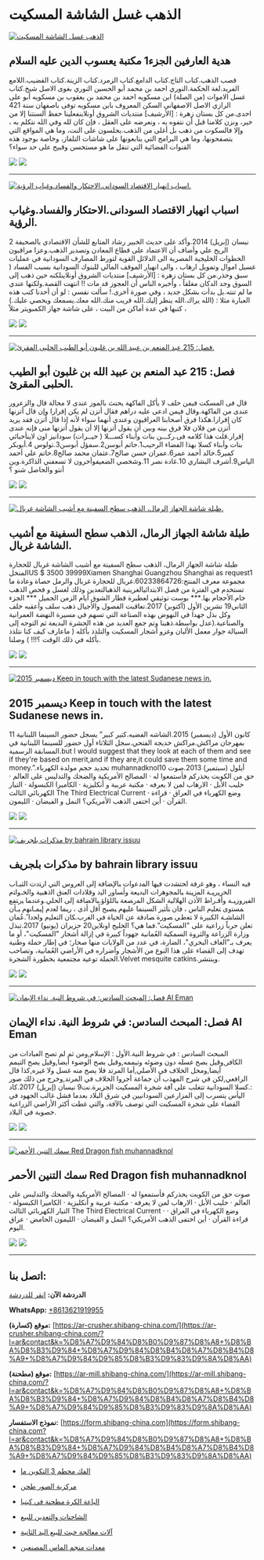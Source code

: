 # الذهب غسل الشاشة المسكيت

<a href="https://swt.shibang-china.com/?l=ar&img&k=%D8%A7%D9%84%D8%B0%D9%87%D8%A8+%D8%BA%D8%B3%D9%84+%D8%A7%D9%84%D8%B4%D8%A7%D8%B4%D8%A9+%D8%A7%D9%84%D9%85%D8%B3%D9%83%D9%8A%D8%AA" target="_blank">![الذهب غسل الشاشة المسكيت](http://static.shibang-china.com/all-800x300/708.jpg)</a>

## هدية العارفين الجزء1 مكتبة يعسوب الدين عليه السلام
قصب الذهب.كتاب التاج.كتاب الدامغ.كتاب الزمرد.كتاب الزينة.كتاب القضيب.اللامع الفريد.لغة الحكمة.النوري احمد بن محمد أبو الحسين النوري بغوى الاصل شيخ.كتاب غسل الاموات (من الصلة) ابن مسكويه احمد بن محمد بن يعقوب بن مسكويه أبو على الرازي الاصل الاصفهانى السكن المعروف بابن مسكويه توفى باصفهان سنة 421 احدى.من كل بستان زهرة : [الأرشيف] منتديات الشروق أونلاينفعلينا حفظ ألسنتنا إلا من خير، ونزن كلامنا قبل أن نتفوه به ، ونعرضه على العقل ، فإن كان لله وفي الله نتكلم به ، وإلا فالسكوت من ذهب بل أغلى من الذهب.يجلسون على النت، وما هي المواقع التي يتصفحونها، وما هي البرامج التي يتابعونها على شاشات التلفاز، وخاصة بوجود هذه القنوات الفضائية التي تنقل ما هو مستحسن وقبيح على حد سواء؟


<a href="https://whatsapp.shibangsoft.com/WhatsApp.php" target="_blank" title="WhatsApp">![](http://static.shibang-china.com/icon/whatsapp.png)</a> <a href="https://swt.shibang-china.com/?l=ar&icon&k=%D8%A7%D9%84%D8%B0%D9%87%D8%A8+%D8%BA%D8%B3%D9%84+%D8%A7%D9%84%D8%B4%D8%A7%D8%B4%D8%A9+%D8%A7%D9%84%D9%85%D8%B3%D9%83%D9%8A%D8%AA" target="_blank">![](http://static.shibang-china.com/icon/chat-ar.png)</a>

---

<a href="https://swt.shibang-china.com/?l=ar&img&k=%D8%A7%D9%84%D8%B0%D9%87%D8%A8+%D8%BA%D8%B3%D9%84+%D8%A7%D9%84%D8%B4%D8%A7%D8%B4%D8%A9+%D8%A7%D9%84%D9%85%D8%B3%D9%83%D9%8A%D8%AA" target="_blank">![اسباب انهيار الاقتصاد السودانى.الاحتكار والفساد.وغياب الرؤية.](http://static.shibang-china.com/all-800x300/858.jpg)</a>

## اسباب انهيار الاقتصاد السودانى.الاحتكار والفساد.وغياب الرؤية.
2 نيسان (إبريل) 2014.وأكد على حديث الخبير رشاد المتابع للشأن الاقتصادي بالصحيفة الريح علي وأضاف أن الاعتماد على قطاع المعادن وتصدير الذهب.وعزا مراقبون الخطوات الخليجية المصرية الى الدلائل القوية لتورط المصارف السودانية في عمليات غسيل اموال وتمويل ارهاب ، والى انهيار الموقف المالي للبنوك السودانية بسبب الفساد ( سبق وحذر.من كل بستان زهرة : [الأرشيف] منتديات الشروق أونلاينلكنه حين ذهب إلى السوق وجد الدكان مغلقاً ، وأخبره الناس أن العجوز قد مات !! انتهت القصة.ولكنها عندي ما لم تنته.بل بدأت بشكل جديد ، وفي صورة أخرى.! سألت نفسي : لو أن أحدنا كتب هذه العبارة مثلا : (الله يراك.الله ينظر إليك.الله قريب منك.الله معك.يسمعك ويحصي عليك.) كتبها في عدة أماكن من البيت ، على شاشة جهاز الكمبويتر مثلاً ،


<a href="https://whatsapp.shibangsoft.com/WhatsApp.php" target="_blank" title="WhatsApp">![](http://static.shibang-china.com/icon/whatsapp.png)</a> <a href="https://swt.shibang-china.com/?l=ar&icon&k=%D8%A7%D9%84%D8%B0%D9%87%D8%A8+%D8%BA%D8%B3%D9%84+%D8%A7%D9%84%D8%B4%D8%A7%D8%B4%D8%A9+%D8%A7%D9%84%D9%85%D8%B3%D9%83%D9%8A%D8%AA" target="_blank">![](http://static.shibang-china.com/icon/chat-ar.png)</a>

---

<a href="https://swt.shibang-china.com/?l=ar&img&k=%D8%A7%D9%84%D8%B0%D9%87%D8%A8+%D8%BA%D8%B3%D9%84+%D8%A7%D9%84%D8%B4%D8%A7%D8%B4%D8%A9+%D8%A7%D9%84%D9%85%D8%B3%D9%83%D9%8A%D8%AA" target="_blank">![فصل: 215 عبد المنعم بن عبيد الله بن غلبون أبو الطيب الحلبى المقرئ.](http://static.shibang-china.com/all-800x300/775.jpg)</a>

## فصل: 215 عبد المنعم بن عبيد الله بن غلبون أبو الطيب الحلبى المقرئ.
قال فى المسكت فيمن حلف لا يأكل الفاكهة يحنث بالموز عندى لا محالة قال والزعرور عندى من الفاكهة.وقال فيمن ادعى عليه دراهم فقال أتزن لم يكن إقرارا وإن قال أتزنها كان إقرارا.هكذا فرق أصحابنا العراقيون وعندى أنهما سواء لأنه إذا قال أتزن فقد يريد أتزن من فلان فلا فرق بينه وبين أن يقول أتزنها إلا أن يقول أتزنها منى فإنه عندى إقرار.قلت هذا كلامه فى.ركـــن بنات وأبناء كســـلا ( خيــرات) سودانيز اون لاينأحبائي بنات وأبناء كسلا بهذا الفضاء الرحيب1.حاتم أبوسن2.سمؤل أبوسن3.تولوس 4.أبوبكر كمير5.خالد أحمد عمر6.عمران حسن صالح7.عثمان محمد صالح8.حاتم علي أحمد الياس9.أشرف البشاري 10.غادة نصر 11.وشخصي الضعيفوأخرون لا تسعفني الذاكرة.وين أنتو والحاصل شنو ؟


<a href="https://whatsapp.shibangsoft.com/WhatsApp.php" target="_blank" title="WhatsApp">![](http://static.shibang-china.com/icon/whatsapp.png)</a> <a href="https://swt.shibang-china.com/?l=ar&icon&k=%D8%A7%D9%84%D8%B0%D9%87%D8%A8+%D8%BA%D8%B3%D9%84+%D8%A7%D9%84%D8%B4%D8%A7%D8%B4%D8%A9+%D8%A7%D9%84%D9%85%D8%B3%D9%83%D9%8A%D8%AA" target="_blank">![](http://static.shibang-china.com/icon/chat-ar.png)</a>

---

<a href="https://swt.shibang-china.com/?l=ar&img&k=%D8%A7%D9%84%D8%B0%D9%87%D8%A8+%D8%BA%D8%B3%D9%84+%D8%A7%D9%84%D8%B4%D8%A7%D8%B4%D8%A9+%D8%A7%D9%84%D9%85%D8%B3%D9%83%D9%8A%D8%AA" target="_blank">![طبلة شاشة الجهاز الرمال، الذهب سطح السفينة مع أشيب الشاشة غربال.](http://static.shibang-china.com/all-800x300/632.jpg)</a>

## طبلة شاشة الجهاز الرمال، الذهب سطح السفينة مع أشيب الشاشة غربال.
طبلة شاشة الجهاز الرمال، الذهب سطح السفينة مع أشيب الشاشة غربال للحجارة المنخلUS $ 3500 39999Xiamen Shanghai Guangzhou Shanghai as request1 مجموعة معرف المنتج:60233864726.غربال للحجارة غربال والرمل حصاة وعادة ما تستخدم في الفترة من فصل الابتدائيالغرينية الذهبالتعدين وذلك لغسل و فحص الذهب خام.الأحجام بها.*** بوست توثيقي لعطبرة قطار الشوق أيام الزمن الجميل *** الجزء الثاني19 تشرين الأول (أكتوبر) 2017.تعاقبت الفصول والأجيال ذهب سلف وأعقبه خلف وكل بذل جهدا في النهوض بهذه الصناعة التي تسهم في مسيرة النهضة العمرانية والصناعية.(عدل بواسطة.ذهبنا وتم جمع العديد من هذه الحشرة البديعة ثم التوجه إلى السيالة جوار معمل الألبان وغزو أشجار المسكيت والتلذذ بأكله ( ماعارف كيف كنا نتلذذ بأكله في ذلك الوقت ؟!!! ) وصلنا.


<a href="https://whatsapp.shibangsoft.com/WhatsApp.php" target="_blank" title="WhatsApp">![](http://static.shibang-china.com/icon/whatsapp.png)</a> <a href="https://swt.shibang-china.com/?l=ar&icon&k=%D8%A7%D9%84%D8%B0%D9%87%D8%A8+%D8%BA%D8%B3%D9%84+%D8%A7%D9%84%D8%B4%D8%A7%D8%B4%D8%A9+%D8%A7%D9%84%D9%85%D8%B3%D9%83%D9%8A%D8%AA" target="_blank">![](http://static.shibang-china.com/icon/chat-ar.png)</a>

---

<a href="https://swt.shibang-china.com/?l=ar&img&k=%D8%A7%D9%84%D8%B0%D9%87%D8%A8+%D8%BA%D8%B3%D9%84+%D8%A7%D9%84%D8%B4%D8%A7%D8%B4%D8%A9+%D8%A7%D9%84%D9%85%D8%B3%D9%83%D9%8A%D8%AA" target="_blank">![ديسمبر 2015 Keep in touch with the latest Sudanese news in.](http://static.shibang-china.com/all-800x300/76.jpg)</a>

## ديسمبر 2015 Keep in touch with the latest Sudanese news in.
11 كانون الأول (ديسمبر) 2015.الشاشه الفضيه.كتير كبير” يسجل حضور السينما اللبنانية بمهرجان مراكش.مراكش خديجة الفتحي.سجل الثلاثاء أول حضور للسينما اللبنانية في المسابقة الرسمية.but I would suggest that they look at each of them and see if they&#39;re based on merit,and if they are,it could save them some time and money.”.تحديد حجم مولدة الكهرباء muhannadknol10 أيلول (سبتمبر) 2013.صوت حق من الكويت يحذركم فأستمعوا له &middot; المصالح الأمريكية والضحك والتدليس على العالم &middot; حليب الأبل &middot; الارهاب لمن لا يعرفه &middot; مكتبة عربية و أنكليزية &middot; الكاميرا الكبسولة &middot; التيار الكهربائي الثالث The Third Electrical Current &middot; وضع الكهرباء في العراق &middot; قراءة القرآن &middot; أين اختفى الذهب الأمريكي؟ النمل و الفيضان &middot; الليمون.


<a href="https://whatsapp.shibangsoft.com/WhatsApp.php" target="_blank" title="WhatsApp">![](http://static.shibang-china.com/icon/whatsapp.png)</a> <a href="https://swt.shibang-china.com/?l=ar&icon&k=%D8%A7%D9%84%D8%B0%D9%87%D8%A8+%D8%BA%D8%B3%D9%84+%D8%A7%D9%84%D8%B4%D8%A7%D8%B4%D8%A9+%D8%A7%D9%84%D9%85%D8%B3%D9%83%D9%8A%D8%AA" target="_blank">![](http://static.shibang-china.com/icon/chat-ar.png)</a>

---

<a href="https://swt.shibang-china.com/?l=ar&img&k=%D8%A7%D9%84%D8%B0%D9%87%D8%A8+%D8%BA%D8%B3%D9%84+%D8%A7%D9%84%D8%B4%D8%A7%D8%B4%D8%A9+%D8%A7%D9%84%D9%85%D8%B3%D9%83%D9%8A%D8%AA" target="_blank">![مذكرات بلجريف by bahrain library issuu](http://static.shibang-china.com/all-800x300/304.jpg)</a>

## مذكرات بلجريف by bahrain library issuu
ﻓﻴﻪ ﺍﻟﻨﺴﺎﺀ ، ﻭﻫﻭ ﻏﺭﻓﺔ ﺍﺤﺘﺸﺩﺕ ﻓﻴﻬﺎ ﺍﻟﻤﺩﻋﻭﺍﺕ ﺒﺎﻹﻀﺎﻓﺔ ﺇﻟﻰ ﺍﻟﻌﺭﻭﺱ ﺍﻟﺘﻲ ﺍﺭﺘﺩﺕ ﺍﻟﺜﻴـﺎﺏ ﺍﻟﺤﺭﻴﺭﻴـﺔ ﺍﻟﻤﺯﻴﻨﺔ ﺒﺎﻟﻤﺠﻭﻫﺭﺍﺕ ﺍﻟﺒﺩﻴﻌﺔ ﻭﺃﺴﺎﻭﺭ ﺍﻟﻴﺩ ﻭﻗﻼﺩﺍﺕ ﺍﻟﻌﻨﻕ ﺍﻟﺫﻫﺒﻴﺔ ﻭﺍﻟﺨـﻭﺍﺘﻡ ﺍﻟﻔﻴﺭﻭﺯﻴـﺔ ﻭﺃﻗـﺭﺍﻁ ﺍﻷﺫﻥ ﺍﻟﻬﻼﻟﻴﺔ ﺍﻟﺸﻜل ﺍﻟﻤﺭﺼﻌﺔ ﺒﺎﻟﻠﺅﻟﺅ.ﺒﺎﻻﻀﺎﻓﺔ ﺇﻟﻰ ﺍﻟﺤﻠﻲ.ﻭﻋﻨﺩﻤﺎ ﻴﺭﺘﻔﻊ ﻤﺴﺘﻭﻯ ﺘﻌﻠﻴﻡ ﺍﻟﻨﺎﺱ ، ﻓﺎﻥ ﺘﺄﺜﻴﺭ ﺍﻟﺴﻴﻨﻤﺎ ﻋﻠﻴﻬﻡ ﻴﺼﺒﺢ ﺃﻗل ﺃﺫﻯ ، ﺭﺒﻤﺎ ﻟﻌﺩﻡ ﺇﻴﻤـﺎﻨﻬﻡ ﺒـﺄﻥ ﺍﻟﺸﺎﺸـﺔ ﺍﻟﻜﺒﻴﺭﺓ ﻻ ﺘﻌﻁﻲ ﺼﻭﺭﺓ ﺼﺎﺩﻗﺔ ﻋﻥ ﺍﻟﺤﻴﺎﺓ ﻓﻲ ﺍﻟﻐﺭﺏ.ﻜﺎﻥ ﺍﻟﺘﻌﻠﻴﻡ ﻭﺍﺤﺩﺍﹰ.عُمان تعلن حرباً زراعية على &quot;المسكيت&quot;.فما هي؟ الخليج اونلاين20 حزيران (يونيو) 2017.تبذل وزارة الزراعة والثروة السمكية العُمانية جهوداً كبيرة في إزالة أشجار &quot;المسكيت&quot;، أو ما يعرف بـ&quot;الغاف البحري&quot;، الضارة، في عدد من الولايات منها صحار؛ في إطار حملة وطنية تهدف إلى القضاء على هذا النوع من الأشجار وأضراره في الأراضي العُمانية، وتصاحب الحملة توعية مجتمعية بخطورة الشجرة.Velvet mesquite catkins.وينتشر.


<a href="https://whatsapp.shibangsoft.com/WhatsApp.php" target="_blank" title="WhatsApp">![](http://static.shibang-china.com/icon/whatsapp.png)</a> <a href="https://swt.shibang-china.com/?l=ar&icon&k=%D8%A7%D9%84%D8%B0%D9%87%D8%A8+%D8%BA%D8%B3%D9%84+%D8%A7%D9%84%D8%B4%D8%A7%D8%B4%D8%A9+%D8%A7%D9%84%D9%85%D8%B3%D9%83%D9%8A%D8%AA" target="_blank">![](http://static.shibang-china.com/icon/chat-ar.png)</a>

---

<a href="https://swt.shibang-china.com/?l=ar&img&k=%D8%A7%D9%84%D8%B0%D9%87%D8%A8+%D8%BA%D8%B3%D9%84+%D8%A7%D9%84%D8%B4%D8%A7%D8%B4%D8%A9+%D8%A7%D9%84%D9%85%D8%B3%D9%83%D9%8A%D8%AA" target="_blank">![فصل: المبحث السادس: في شروط النية. نداء الإيمان Al Eman](http://static.shibang-china.com/all-800x300/281.jpg)</a>

## فصل: المبحث السادس: في شروط النية. نداء الإيمان Al Eman
المبحث السادس : في شروط النية.الأول : الإسلام,ومن ثم لم تصح العبادات من الكافر,وقيل يصح غسله دون وضوئه وتيممه,وقيل يصح الوضوء أيضا,وقيل يصح التيمم أيضا,ومحل الخلاف في الأصلي,أما المرتد فلا يصح منه غسل ولا غيره,كذا قال الرافعي,لكن في شرح المهذب أن جماعة أجروا الخلاف في المرتد,وخرج من ذلك صور :‏.كسلا السودانية تتغلب على آفة شجرة المسكيت الجزيرة.نت9 نيسان (إبريل) 2017.كاد اليأس يتسرب إلى المزارعين السودانيين في شرق البلاد بعدما فشل غالب الجهود في القضاء على شجرة المسكيت التي توصف بالآفة، والتي غطت أكثر الأراضي الزراعية خصوبة في البلاد.


<a href="https://whatsapp.shibangsoft.com/WhatsApp.php" target="_blank" title="WhatsApp">![](http://static.shibang-china.com/icon/whatsapp.png)</a> <a href="https://swt.shibang-china.com/?l=ar&icon&k=%D8%A7%D9%84%D8%B0%D9%87%D8%A8+%D8%BA%D8%B3%D9%84+%D8%A7%D9%84%D8%B4%D8%A7%D8%B4%D8%A9+%D8%A7%D9%84%D9%85%D8%B3%D9%83%D9%8A%D8%AA" target="_blank">![](http://static.shibang-china.com/icon/chat-ar.png)</a>

---

<a href="https://swt.shibang-china.com/?l=ar&img&k=%D8%A7%D9%84%D8%B0%D9%87%D8%A8+%D8%BA%D8%B3%D9%84+%D8%A7%D9%84%D8%B4%D8%A7%D8%B4%D8%A9+%D8%A7%D9%84%D9%85%D8%B3%D9%83%D9%8A%D8%AA" target="_blank">![سمك التنين الأحمر Red Dragon fish muhannadknol](http://static.shibang-china.com/all-800x300/1389.jpg)</a>

## سمك التنين الأحمر Red Dragon fish muhannadknol
صوت حق من الكويت يحذركم فأستمعوا له &middot; المصالح الأمريكية والضحك والتدليس على العالم &middot; حليب الأبل &middot; الارهاب لمن لا يعرفه &middot; مكتبة عربية و أنكليزية &middot; الكاميرا الكبسولة &middot; التيار الكهربائي الثالث The Third Electrical Current &middot; وضع الكهرباء في العراق &middot; قراءة القرآن &middot; أين اختفى الذهب الأمريكي؟ النمل و الفيضان &middot; الليمون الحامض &middot; عراق اليوم.

<a href="https://whatsapp.shibangsoft.com/WhatsApp.php" target="_blank" title="WhatsApp">![](http://static.shibang-china.com/icon/whatsapp.png)</a> <a href="https://swt.shibang-china.com/?l=ar&icon&k=%D8%A7%D9%84%D8%B0%D9%87%D8%A8+%D8%BA%D8%B3%D9%84+%D8%A7%D9%84%D8%B4%D8%A7%D8%B4%D8%A9+%D8%A7%D9%84%D9%85%D8%B3%D9%83%D9%8A%D8%AA" target="_blank">![](http://static.shibang-china.com/icon/chat-ar.png)</a>

---
## اتصل بنا:

**الدردشة الآن:** [انقر للدردشة](https://swt.shibang-china.com?l=ar&contact&k=%D8%A7%D9%84%D8%B0%D9%87%D8%A8+%D8%BA%D8%B3%D9%84+%D8%A7%D9%84%D8%B4%D8%A7%D8%B4%D8%A9+%D8%A7%D9%84%D9%85%D8%B3%D9%83%D9%8A%D8%AA)

**WhatsApp:**  [+8613621919955](https://whatsapp.shibangsoft.com/WhatsApp.php)

**موقع (كسارة):** [https://ar-crusher.shibang-china.com/](https://ar-crusher.shibang-china.com/?l=ar&contact&k=%D8%A7%D9%84%D8%B0%D9%87%D8%A8+%D8%BA%D8%B3%D9%84+%D8%A7%D9%84%D8%B4%D8%A7%D8%B4%D8%A9+%D8%A7%D9%84%D9%85%D8%B3%D9%83%D9%8A%D8%AA)

**موقع (مطحنة):** [https://ar-mill.shibang-china.com/](https://ar-mill.shibang-china.com/?l=ar&contact&k=%D8%A7%D9%84%D8%B0%D9%87%D8%A8+%D8%BA%D8%B3%D9%84+%D8%A7%D9%84%D8%B4%D8%A7%D8%B4%D8%A9+%D8%A7%D9%84%D9%85%D8%B3%D9%83%D9%8A%D8%AA)

**نموذج الاستفسار:** [https://form.shibang-china.com](https://form.shibang-china.com?l=ar&contact&k=%D8%A7%D9%84%D8%B0%D9%87%D8%A8+%D8%BA%D8%B3%D9%84+%D8%A7%D9%84%D8%B4%D8%A7%D8%B4%D8%A9+%D8%A7%D9%84%D9%85%D8%B3%D9%83%D9%8A%D8%AA)

* [الفك محطم 3 التكوين ما](../27/%D8%A7%D9%84%D9%81%D9%83%20%D9%85%D8%AD%D8%B7%D9%85%203%20%D8%A7%D9%84%D8%AA%D9%83%D9%88%D9%8A%D9%86%20%D9%85%D8%A7.md)

* [مركزية الصور طحن](../29/%D9%85%D8%B1%D9%83%D8%B2%D9%8A%D8%A9%20%D8%A7%D9%84%D8%B5%D9%88%D8%B1%20%D8%B7%D8%AD%D9%86.md)

* [الباعة الكرة مطحنة في كينيا](../30/%D8%A7%D9%84%D8%A8%D8%A7%D8%B9%D8%A9%20%D8%A7%D9%84%D9%83%D8%B1%D8%A9%20%D9%85%D8%B7%D8%AD%D9%86%D8%A9%20%D9%81%D9%8A%20%D9%83%D9%8A%D9%86%D9%8A%D8%A7.md)

* [الشاحنات والتعدين للبيع](../26/%D8%A7%D9%84%D8%B4%D8%A7%D8%AD%D9%86%D8%A7%D8%AA%20%D9%88%D8%A7%D9%84%D8%AA%D8%B9%D8%AF%D9%8A%D9%86%20%D9%84%D9%84%D8%A8%D9%8A%D8%B9.md)

* [آلات معالجة خبث للبيع اليد الثانية](../27/%D8%A2%D9%84%D8%A7%D8%AA%20%D9%85%D8%B9%D8%A7%D9%84%D8%AC%D8%A9%20%D8%AE%D8%A8%D8%AB%20%D9%84%D9%84%D8%A8%D9%8A%D8%B9%20%D8%A7%D9%84%D9%8A%D8%AF%20%D8%A7%D9%84%D8%AB%D8%A7%D9%86%D9%8A%D8%A9.md)

* [معدات منجم الماس المصنعين](../28/%D9%85%D8%B9%D8%AF%D8%A7%D8%AA%20%D9%85%D9%86%D8%AC%D9%85%20%D8%A7%D9%84%D9%85%D8%A7%D8%B3%20%D8%A7%D9%84%D9%85%D8%B5%D9%86%D8%B9%D9%8A%D9%86.md)